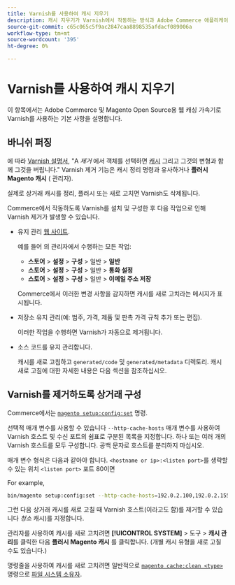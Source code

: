 ```yaml
---
title: Varnish를 사용하여 캐시 지우기
description: 캐시 지우기가 Varnish에서 작동하는 방식과 Adobe Commerce 애플리케이션의 웹 캐싱 가속기로 사용하는 방법을 알아봅니다.
source-git-commit: c65c065c5f9ac2847caa8898535afdacf089006a
workflow-type: tm+mt
source-wordcount: '395'
ht-degree: 0%

---
```



# Varnish를 사용하여 캐시 지우기

이 항목에서는 Adobe Commerce 및 Magento Open Source용 웹 캐싱 가속기로 Varnish를 사용하는 기본 사항을 설명합니다.

## 바니쉬 퍼징

에 따라 [Varnish 설명서](https://www.varnish-cache.org/docs/trunk/users-guide/purging.html), &quot;A *제거* 에서 객체를 선택하면 [캐시](https://glossary.magento.com/cache) 그리고 그것의 변형과 함께 그것을 버립니다.&quot; Varnish 제거 기능은 캐시 정리 명령과 유사하거나 **플러시 Magento 캐시** ( 관리자).

실제로 상거래 캐시를 정리, 플러시 또는 새로 고치면 Varnish도 삭제됩니다.

Commerce에서 작동하도록 Varnish를 설치 및 구성한 후 다음 작업으로 인해 Varnish 제거가 발생할 수 있습니다.

- 유지 관리 [웹 사이트](https://glossary.magento.com/website).

   예를 들어 의 관리자에서 수행하는 모든 작업:

   - **스토어** > **설정** > **구성** > 일반 > **일반**
   - **스토어** > **설정** > **구성** > 일반 > **통화 설정**
   - **스토어** > **설정** > **구성** > 일반 > **이메일 주소 저장**

   Commerce에서 이러한 변경 사항을 감지하면 캐시를 새로 고치라는 메시지가 표시됩니다.

- 저장소 유지 관리(예: 범주, 가격, 제품 및 판촉 가격 규칙 추가 또는 편집).

   이러한 작업을 수행하면 Varnish가 자동으로 제거됩니다.

- 소스 코드를 유지 관리합니다.

   캐시를 새로 고침하고 `generated/code` 및 `generated/metadata` 디렉토리. 캐시 새로 고침에 대한 자세한 내용은 다음 섹션을 참조하십시오.

## Varnish를 제거하도록 상거래 구성

Commerce에서는 [`magento setup:config:set`](https://devdocs.magento.com/guides/v2.4/reference/cli/magento.html#setupconfigset) 명령.

선택적 매개 변수를 사용할 수 있습니다 `--http-cache-hosts` 매개 변수를 사용하여 Varnish 호스트 및 수신 포트의 쉼표로 구분된 목록을 지정합니다. 하나 또는 여러 개의 Varnish 호스트를 모두 구성합니다. 공백 문자로 호스트를 분리하지 마십시오.

매개 변수 형식은 다음과 같아야 합니다. `<hostname or ip>:<listen port>`를 생략할 수 있는 위치 `<listen port>` 포트 80이면

For example,

```bash
bin/magento setup:config:set --http-cache-hosts=192.0.2.100,192.0.2.155:6081
```

그런 다음 상거래 캐시를 새로 고칠 때 Varnish 호스트(이라고도 함)를 제거할 수 있습니다 *청소* 캐시)를 지정합니다.

관리자를 사용하여 캐시를 새로 고치려면 **[!UICONTROL SYSTEM]** > 도구 > **캐시 관리**&#x200B;를 클릭한 다음 **플러시 Magento 캐시** 를 클릭합니다. (개별 캐시 유형을 새로 고칠 수도 있습니다.)

명령줄을 사용하여 캐시를 새로 고치려면 일반적으로 [`magento cache:clean <type>`](../cli/manage-cache.md#clean-and-flush-cache-types) 명령으로 [파일 시스템 소유자](https://devdocs.magento.com/guides/v2.4/install-gde/prereq/file-sys-perms-over.html).
